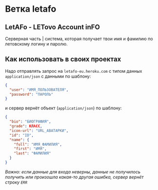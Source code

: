 # Ветка letafo
## LetAFo - LETovo Account inFO 

Серверная часть | система, которая получает твои имя и фамилию по летовскому логину и паролю.

## Как использовать в своих проектах

Надо отправлять запрос на `letafo-eu.heroku.com` с типом данных `application/json` с данными по шаблону:

```json
{
  "user": "ИМЯ_ПОЛЬЗОВАТЕЛЯ",
  "password": "ПАРОЛЬ"
}
```

и сервер вернёт объект (`application/json`) по шаблону:
```json
{
  "bio": "БИОГРАФИЯ",
  "grade": КЛАСС,
  "icon-url": "URL_АВАТАРКИ",
  "id": "ID",
  "name": {
    "full": "ИМЯ_ФАМИЛИЯ",
    "first": "ИМЯ",
    "last": "ФАМИЛИЯ"
  }
}
```
*Важно: если данные для входа неверны, данные не получилось получить или произошла какая-то другая ошибка, сервер вернёт строку `ERR`*

